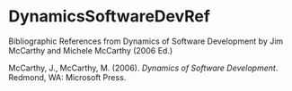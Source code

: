 DynamicsSoftwareDevRef
======================

Bibliographic References from Dynamics of Software Development by Jim McCarthy and Michele McCarthy (2006 Ed.)

McCarthy, J., McCarthy, M. (2006). _Dynamics of Software Development_. Redmond, WA: Microsoft Press.

